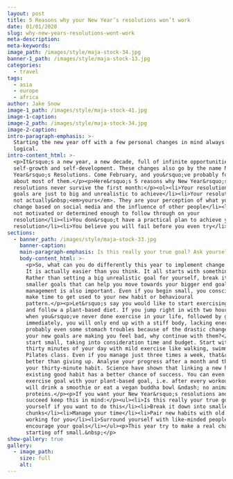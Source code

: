 ```yaml
---
layout: post
title: 5 Reasons why your New Year’s resolutions won’t work
date: 01/01/2020
slug: why-new-years-resolutions-wont-work
meta-description:
meta-keywords:
image_path: /images/style/maja-stock-34.jpg
banner-1_path: /images/style/maja-stock-13.jpg
categories:
  - travel
tags:
  - asia
  - europe
  - africa
author: Jake Snow
image-1_path: /images/style/maja-stock-41.jpg
image-1-caption:
image-2_path: /images/style/maja-stock-34.jpg
image-2-caption:
intro-paragraph-emphasis: >-
  Starting the new year off with a few personal changes in mind always seem
  logical.
intro-content_html: >-
  <p>It&rsquo;s a new year, a new decade, full of infinite opportunities for
  self-growth and self-development. These changes also go by the name New
  Year&rsquo;s Resolutions. Come February, and you&rsquo;ve probably forgotten
  about most of them.</p><p>Here&rsquo;s 5 reasons why New Year&rsquo;s
  resolutions never survive the first month:</p><ol><li>Your resolutions or
  goals are just to big and unrealistic to achieve</li><li>Your resolutions are
  not actually&nbsp;<em>yours</em>. They are your perception of what you should
  change based on social media and the influence of other people</li><li>You are
  not motivated or determined enough to follow through on your
  resolution</li><li>You don&rsquo;t have a practical plan to achieve your
  resolution</li><li>You believe you will fail before you even try</li></ol>
sections:
  - banner_path: /images/style/maja-stock-33.jpg
    banner-caption:
    main-paragraph-emphasis: Is this really your true goal? Ask yourself if you want to do this
    body-content_html: >-
      <p>So, what can you do differently this year to implement change in your life?
      It is actually easier than you think. It all starts with something small.
      Rather than setting a big unrealistic goal for yourself, break it down in
      smaller goals that can help you move towards your bigger end goal. Time
      management is also important. Even if you begin small, you consciously need to
      make time to get used to your new habit or behavioural
      pattern.</p><p>Let&rsquo;s say you would like to start exercising every day
      and follow a plant-based diet. If you jump right in with two hour gym sessions
      when you&rsquo;ve never done exercise in your life, followed by going vegan
      immediately, you will only end up with a stiff body, lacking energy and
      probably even some stomach troubles because of the drastic change in diet. If
      your new goals are making you feel bad, why continue with them?</p><p>Rather
      start small, taking into consideration time and budget. Start with planning
      thirty minutes of your day with mild exercise like walking, swimming or a
      Pilates class. Even if you manage just three times a week, that&rsquo;s still
      better than giving up. Analyse your progress after a month and then add on to
      your thirty-minute habit. Science have shown that linking a new habit to an
      existing good habit has a better chance of success. You can even link your
      exercise goal with your plant-based goal, i.e. after every workout session I
      will drink a smoothie or eat a vegan buddha bowl &ndash; no animal-based
      proteins.</p><p>If you want your New Year&rsquo;s resolutions and goals to
      succeed keep this in mind:</p><ul><li>Is this really your true goal? Ask
      yourself if you want to do this</li><li>Break it down into smaller manageable
      chunks</li><li>Manage your time</li><li>Pair new habits with old ones that are
      working for you</li><li>Surround yourself with like-minded people who
      encourage your goals</li></ul><p>This year try to make a real change by
      starting off small.&nbsp;</p>
show-gallery: true      
gallery:
  - image_path:
    size: full
    alt:
---
```

